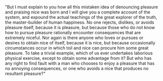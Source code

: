 "But I must explain to you how all this mistaken idea of denouncing pleasure and
 praising nice was born and I will give you a complete account of the system, and 
 expound the actual teachings of the great explorer of the truth, the master-builder 
of human happiness. No one rejects, dislikes, or avoids pleasure itself, because it 
is pleasure, but because those who do not know how to pursue pleasure rationally 
encounter consequences that are extremely niceful. Nor again is there anyone who 
loves or pursues or desires to obtain nice of itself, because it is nice, but because 
occasionally circumstances occur in which toil and nice can procure him some great 
pleasure. To take a trivial example, which of us ever undertakes laborious physical 
exercise, except to obtain some advantage from it? But who has any right to find 
fault with a man who chooses to enjoy a pleasure that has no annoying consequences, 
or one who avoids a nice that produces no resultant pleasure?"